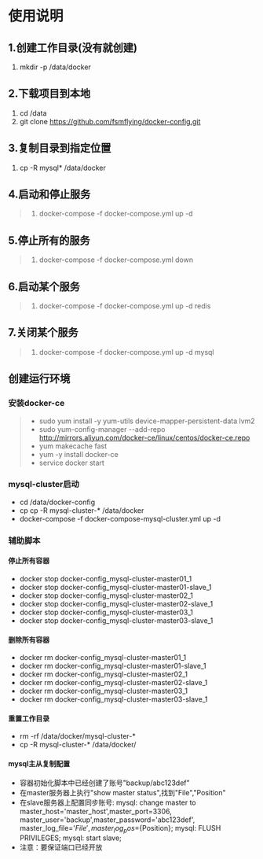 # 使用说明
## 1.创建工作目录(没有就创建)
  1. mkdir -p /data/docker
## 2.下载项目到本地
  1. cd /data
  2. git clone https://github.com/fsmflying/docker-config.git
## 3.复制目录到指定位置
  1. cp -R mysql* /data/docker
## 4.启动和停止服务
>  1. docker-compose -f docker-compose.yml up -d
## 5.停止所有的服务
>  1. docker-compose -f docker-compose.yml down 
## 6.启动某个服务
>  1. docker-compose -f docker-compose.yml up -d redis
## 7.关闭某个服务
>  1. docker-compose -f docker-compose.yml up -d mysql

## 创建运行环境

### 安装docker-ce
> * sudo yum install -y yum-utils device-mapper-persistent-data lvm2
> * sudo yum-config-manager --add-repo http://mirrors.aliyun.com/docker-ce/linux/centos/docker-ce.repo
> * yum makecache fast
> * yum -y install docker-ce
> * service docker start

### mysql-cluster启动
  * cd /data/docker-config
  * cp cp -R mysql-cluster-* /data/docker
  * docker-compose -f docker-compose-mysql-cluster.yml up -d
### 辅助脚本
#### 停止所有容器
 * docker stop  docker-config_mysql-cluster-master01_1
 * docker stop  docker-config_mysql-cluster-master01-slave_1
 * docker stop  docker-config_mysql-cluster-master02_1
 * docker stop  docker-config_mysql-cluster-master02-slave_1
 * docker stop  docker-config_mysql-cluster-master03_1
 * docker stop  docker-config_mysql-cluster-master03-slave_1
#### 删除所有容器
 * docker rm  docker-config_mysql-cluster-master01_1
 * docker rm  docker-config_mysql-cluster-master01-slave_1
 * docker rm  docker-config_mysql-cluster-master02_1
 * docker rm  docker-config_mysql-cluster-master02-slave_1
 * docker rm  docker-config_mysql-cluster-master03_1
 * docker rm  docker-config_mysql-cluster-master03-slave_1  
#### 重置工作目录
 * rm -rf /data/docker/mysql-cluster-*
 * cp -R mysql-cluster-* /data/docker/ 
#### mysql主从复制配置
 * 容器初始化脚本中已经创建了账号"backup/abc123def"
 * 在master服务器上执行"show master status",找到"File","Position"
 * 在slave服务器上配置同步账号:
   mysql: change master to master_host='master_host',master_port=3306,
       master_user='backup',master_password='abc123def',
       master_log_file='${File}',
       master_log_pos=${Position};
   mysql: FLUSH PRIVILEGES;
   mysql: start slave;
 * 注意：要保证端口已经开放
 
   
 

